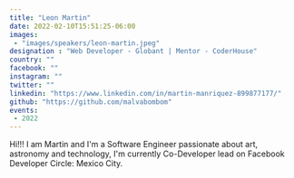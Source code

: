 ```yaml
---
title: "Leon Martin"
date: 2022-02-10T15:51:25-06:00
images:
 - "images/speakers/leon-martin.jpeg"
designation : "Web Developer - Globant | Mentor - CoderHouse"
country: ""
facebook: ""
instagram: ""
twitter: ""
linkedin: "https://www.linkedin.com/in/martin-manriquez-899877177/"
github: "https://github.com/malvabombom"
events:
 - 2022
---
```


Hi!!! I am Martin and I'm a Software Engineer passionate about art, astronomy and technology, I'm currently Co-Developer lead on Facebook Developer Circle: Mexico City.